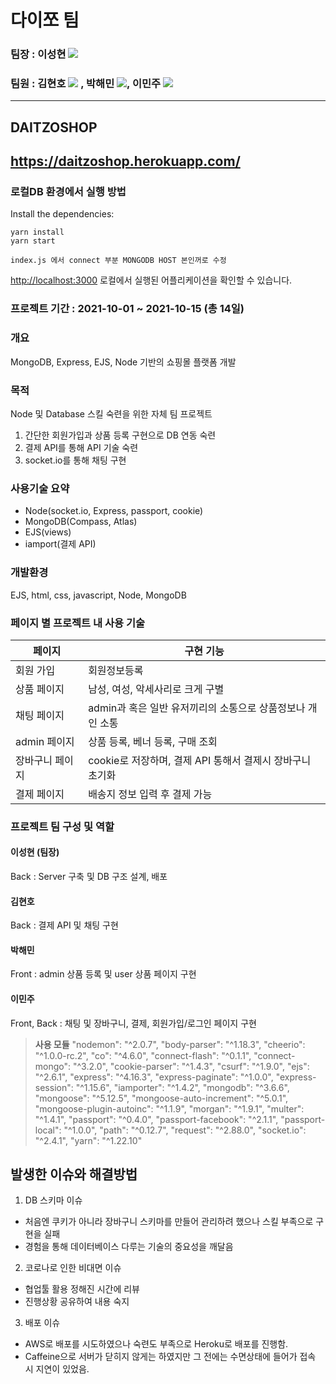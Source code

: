 # 다이쪼 팀

### 팀장 : 이성현 <a href="https://github.com/Mr-butter"><img src="https://img.shields.io/badge/GitHub-181717?style=flat-square&logo=GitHub&logoColor=white"/></a>
### 팀원 : 김현호 <a href="https://github.com/Hyerin1208"><img src="https://img.shields.io/badge/GitHub-181717?style=flat-square&logo=GitHub&logoColor=white"/></a> , 박해민 <a href="https://github.com/euphratesriver0216"><img src="https://img.shields.io/badge/GitHub-181717?style=flat-square&logo=GitHub&logoColor=white"/></a>, 이민주 <a href="https://github.com/codecocosl"><img src="https://img.shields.io/badge/GitHub-181717?style=flat-square&logo=GitHub&logoColor=white"/></a> 
---------------------------------------
## DAITZOSHOP
https://daitzoshop.herokuapp.com/
---------------------------------------

### 로컬DB 환경에서 실행 방법
Install the dependencies:
```
yarn install
yarn start
```

```
index.js 에서 connect 부분 MONGODB HOST 본인꺼로 수정
```

[http://localhost:3000](http://localhost:3000) 로컬에서 실행된 어플리케이션을 확인할 수 있습니다.


### 프로젝트 기간 : 2021-10-01 ~ 2021-10-15 (총 14일)

### 개요
MongoDB, Express, EJS, Node 기반의 쇼핑몰 플랫폼 개발

### 목적
Node 및 Database 스킬 숙련을 위한 자체 팀 프로젝트
1. 간단한 회원가입과 상품 등록 구현으로 DB 연동 숙련 
2. 결제 API를 통해 API 기술 숙련
3. socket.io를 통해 채팅 구현

### 사용기술 요약
- Node(socket.io, Express, passport, cookie)
- MongoDB(Compass, Atlas)
- EJS(views)
- iamport(결제 API)

### 개발환경
EJS, html, css, javascript, Node, MongoDB


### 페이지 별 프로젝트 내 사용 기술

|      페이지      | 구현 기능 |
--------|------------
회원 가입  | 회원정보등록
상품 페이지 | 남성, 여성, 악세사리로 크게 구별
채팅 페이지 | admin과 혹은 일반 유저끼리의 소통으로 상품정보나 개인 소통
admin 페이지 | 상품 등록, 베너 등록, 구매 조회
장바구니 페이지 | cookie로 저장하며, 결제 API 통해서 결제시 장바구니 초기화
결제 페이지 | 배송지 정보 입력 후 결제 가능


### 프로젝트 팀 구성 및 역할
#### 이성현 (팀장)
Back : Server 구축 및 DB 구조 설계, 배포

#### 김현호
Back : 결제 API 및 채팅 구현

#### 박해민
Front :  admin 상품 등록 및 user 상품 페이지 구현

#### 이민주
Front, Back : 채팅 및 장바구니, 결제, 회원가입/로그인 페이지 구현


> **사용 모듈**
"nodemon": "^2.0.7",
    "body-parser": "^1.18.3",
    "cheerio": "^1.0.0-rc.2",
    "co": "^4.6.0",
    "connect-flash": "^0.1.1",
    "connect-mongo": "^3.2.0",
    "cookie-parser": "^1.4.3",
    "csurf": "^1.9.0",
    "ejs": "^2.6.1",
    "express": "^4.16.3",
    "express-paginate": "^1.0.0",
    "express-session": "^1.15.6",
    "iamporter": "^1.4.2",
    "mongodb": "^3.6.6",
    "mongoose": "^5.12.5",
    "mongoose-auto-increment": "^5.0.1",
    "mongoose-plugin-autoinc": "^1.1.9",
    "morgan": "^1.9.1",
    "multer": "^1.4.1",
    "passport": "^0.4.0",
    "passport-facebook": "^2.1.1",
    "passport-local": "^1.0.0",
    "path": "^0.12.7",
    "request": "^2.88.0",
    "socket.io": "^2.4.1",
    "yarn": "^1.22.10"

## **발생한 이슈와 해결방법**

1.  DB 스키마 이슈

-   처음엔 쿠키가 아니라 장바구니 스키마를 만들어 관리하려 했으나 스킬 부족으로 구현을 실패
-   경험을 통해 데이터베이스 다루는 기술의 중요성을 깨달음

2.  코로나로 인한 비대면 이슈

-   협업툴 활용 정해진 시간에 리뷰
-   진행상황 공유하여 내용 숙지

3.  배포 이슈

-   AWS로 배포를 시도하였으나 숙련도 부족으로 Heroku로 배포를 진행함.
-   Caffeine으로 서버가 닫히지 않게는 하였지만 그 전에는 수면상태에 들어가 접속 시 지연이 있었음.
